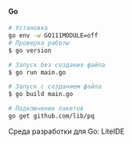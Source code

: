 #### Go


```bash
# Установка
go env -w GO111MODULE=off
# Проверка работы
$ go version

# Запуск без создания файла
$ go run main.go

# Запуск c созданием файла
$ go build main.go

# Подключение пакетов
go get github.com/lib/pq
```

Среда разработки для Go: LiteIDE
